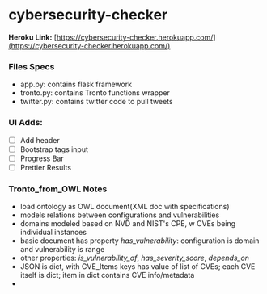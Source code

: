 # cybersecurity-checker

**Heroku Link:** [https://cybersecurity-checker.herokuapp.com/](https://cybersecurity-checker.herokuapp.com/)

### Files Specs
- app.py: contains flask framework
- tronto.py: contains Tronto functions wrapper
- twitter.py: contains twitter code to pull tweets

### UI Adds:
-[ ] Add header
-[ ] Bootstrap tags input
-[ ] Progress Bar
-[ ] Prettier Results

### Tronto_from_OWL Notes
- load ontology as OWL document(XML doc with specifications)
- models relations between configurations and vulnerabilities
- domains modeled based on NVD and NIST's CPE, w CVEs being individual instances
- basic document has property *has_vulnerability*: configuration is domain and vulnerability is range
- other properties: *is_vulnerability_of*, *has_severity_score*, *depends_on*
- JSON is dict, with CVE_Items keys has value of list of CVEs; each CVE itself is dict; item in dict contains CVE info/metadata
-
